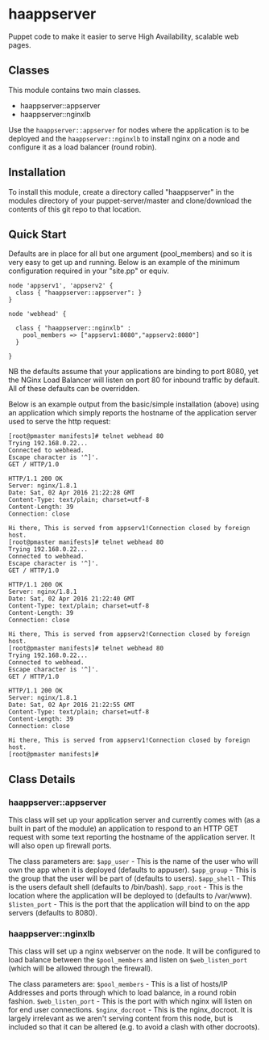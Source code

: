 # haappserver
Puppet code to make it easier to serve High Availability, scalable web pages.

## Classes
This module contains two main classes.
- haappserver::appserver
- haappserver::nginxlb

Use the `haappserver::appserver` for nodes where the application is to be deployed and the `haappserver::nginxlb` to install nginx on a node and configure it as a load balancer (round robin).

## Installation

To install this module, create a directory called "haappserver" in the modules directory of your puppet-server/master and clone/download the contents of this git repo to that location.

## Quick Start
Defaults are in place for all but one argument (pool_members) and so it is very easy to get up and running. Below is an example of the minimum configuration required in your "site.pp" or equiv.

```
node 'appserv1', 'appserv2' {
  class { "haappserver::appserver": }
}

node 'webhead' {

  class { "haappserver::nginxlb" :
    pool_members => ["appserv1:8080","appserv2:8080"]
  }

}
```

NB the defaults assume that your applications are binding to port 8080, yet the NGinx Load Balancer will listen on port 80 for inbound traffic by default. All of these defaults can be overridden.

Below is an example output from the basic/simple installation (above) using an application which simply reports the hostname of the application server used to serve the http request:

```
[root@pmaster manifests]# telnet webhead 80
Trying 192.168.0.22...
Connected to webhead.
Escape character is '^]'.
GET / HTTP/1.0

HTTP/1.1 200 OK
Server: nginx/1.8.1
Date: Sat, 02 Apr 2016 21:22:28 GMT
Content-Type: text/plain; charset=utf-8
Content-Length: 39
Connection: close

Hi there, This is served from appserv1!Connection closed by foreign host.
[root@pmaster manifests]# telnet webhead 80
Trying 192.168.0.22...
Connected to webhead.
Escape character is '^]'.
GET / HTTP/1.0

HTTP/1.1 200 OK
Server: nginx/1.8.1
Date: Sat, 02 Apr 2016 21:22:40 GMT
Content-Type: text/plain; charset=utf-8
Content-Length: 39
Connection: close

Hi there, This is served from appserv2!Connection closed by foreign host.
[root@pmaster manifests]# telnet webhead 80
Trying 192.168.0.22...
Connected to webhead.
Escape character is '^]'.
GET / HTTP/1.0

HTTP/1.1 200 OK
Server: nginx/1.8.1
Date: Sat, 02 Apr 2016 21:22:55 GMT
Content-Type: text/plain; charset=utf-8
Content-Length: 39
Connection: close

Hi there, This is served from appserv1!Connection closed by foreign host.
[root@pmaster manifests]#
```

## Class Details

### haappserver::appserver

This class will set up your application server and currently comes with (as a built in part of the module) an application to respond to an HTTP GET request with some text reporting the hostname of the application server. It will also open up firewall ports.

The class parameters are:
`$app_user` - This is the name of the user who will own the app when it is deployed (defaults to appuser).
`$app_group` - This is the group that the user will be part of (defaults to users).
`$app_shell` - This is the users default shell (defaults to /bin/bash).
`$app_root` - This is the location where the application will be deployed to (defaults to /var/www).
`$listen_port` - This is the port that the application will bind to on the app servers (defaults to 8080). 

### haappserver::nginxlb

This class will set up a nginx webserver on the node. It will be configured to load balance between the `$pool_members` and listen on `$web_listen_port` (which will be allowed through the firewall).

The class parameters are:
`$pool_members`    - This is a list of hosts/IP Addresses and ports through which to load balance, in a round robin fashion.
`$web_listen_port` - This is the port with which nginx will listen on for end user connections.
`$nginx_docroot`   - This is the nginx_docroot. It is largely irrelevant as we aren't serving content from this node, but is included so that it can be altered (e.g. to avoid a clash with other docroots).

